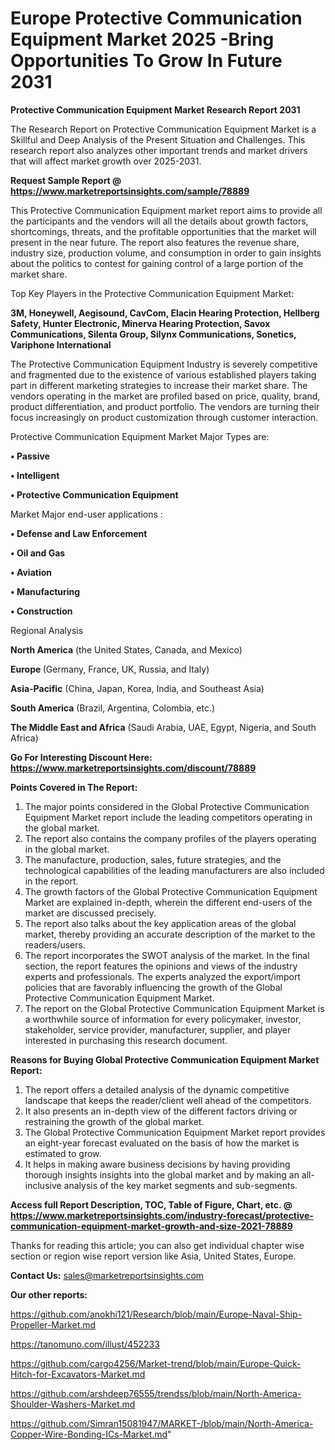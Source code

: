# Europe Protective Communication Equipment Market 2025 -Bring Opportunities To Grow In Future 2031

<strong>Protective Communication Equipment Market Research Report 2031</strong>

The Research Report on Protective Communication Equipment Market is a Skillful and Deep Analysis of the Present Situation and Challenges. This research report also analyzes other important trends and market drivers that will affect market growth over 2025-2031.

<strong>Request Sample Report @ <a href=https://www.marketreportsinsights.com/sample/78889>https://www.marketreportsinsights.com/sample/78889</a></strong>

This Protective Communication Equipment market report aims to provide all the participants and the vendors will all the details about growth factors, shortcomings, threats, and the profitable opportunities that the market will present in the near future. The report also features the revenue share, industry size, production volume, and consumption in order to gain insights about the politics to contest for gaining control of a large portion of the market share.

Top Key Players in the Protective Communication Equipment Market:

<strong>3M, Honeywell, Aegisound, CavCom, Elacin Hearing Protection, Hellberg Safety, Hunter Electronic, Minerva Hearing Protection, Savox Communications, Silenta Group, Silynx Communications, Sonetics, Variphone International</strong>

The Protective Communication Equipment Industry is severely competitive and fragmented due to the existence of various established players taking part in different marketing strategies to increase their market share. The vendors operating in the market are profiled based on price, quality, brand, product differentiation, and product portfolio. The vendors are turning their focus increasingly on product customization through customer interaction.

Protective Communication Equipment Market Major Types are:

<strong>• Passive

• Intelligent

• Protective Communication Equipment</strong>

Market Major end-user applications :

<strong>• Defense and Law Enforcement

• Oil and Gas

• Aviation

• Manufacturing

• Construction</strong>

Regional Analysis

</u><strong><b>North America</b></strong> (the United States, Canada, and Mexico)

<strong><b>Europe </b></strong>(Germany, France, UK, Russia, and Italy)

<strong><b>Asia-Pacific</b></strong> (China, Japan, Korea, India, and Southeast Asia)

<strong><b>South America</b></strong> (Brazil, Argentina, Colombia, etc.)

<strong><b>The Middle East and Africa</b></strong> (Saudi Arabia, UAE, Egypt, Nigeria, and South Africa)

<strong>Go For Interesting Discount Here: <a href=https://www.marketreportsinsights.com/discount/78889>https://www.marketreportsinsights.com/discount/78889</a></strong>

<strong>Points Covered in The Report:</strong>
<ol>
  <li>The major points considered in the Global Protective Communication Equipment Market report include the leading competitors operating in the global market.</li>
  <li>The report also contains the company profiles of the players operating in the global market.</li>
  <li>The manufacture, production, sales, future strategies, and the technological capabilities of the leading manufacturers are also included in the report.</li>
  <li>The growth factors of the Global Protective Communication Equipment Market are explained in-depth, wherein the different end-users of the market are discussed precisely.</li>
  <li>The report also talks about the key application areas of the global market, thereby providing an accurate description of the market to the readers/users.</li>
  <li>The report incorporates the SWOT analysis of the market. In the final section, the report features the opinions and views of the industry experts and professionals. The experts analyzed the export/import policies that are favorably influencing the growth of the Global Protective Communication Equipment Market.</li>
  <li>The report on the Global Protective Communication Equipment Market is a worthwhile source of information for every policymaker, investor, stakeholder, service provider, manufacturer, supplier, and player interested in purchasing this research document.</li>
</ol>
<strong>Reasons for Buying Global Protective Communication Equipment Market Report:</strong>

<ol>
  <li>The report offers a detailed analysis of the dynamic competitive landscape that keeps the reader/client well ahead of the competitors.</li>
  <li>It also presents an in-depth view of the different factors driving or restraining the growth of the global market.</li>
  <li>The Global Protective Communication Equipment Market report provides an eight-year forecast evaluated on the basis of how the market is estimated to grow.</li>
  <li>It helps in making aware business decisions by having providing thorough insights insights into the global market and by making an all-inclusive analysis of the key market segments and sub-segments.</li>
</ol>
<strong>Access full Report Description, TOC, Table of Figure, Chart, etc. @ <a href=https://www.marketreportsinsights.com/industry-forecast/protective-communication-equipment-market-growth-and-size-2021-78889>https://www.marketreportsinsights.com/industry-forecast/protective-communication-equipment-market-growth-and-size-2021-78889</a></strong>


Thanks for reading this article; you can also get individual chapter wise section or region wise report version like Asia, United States, Europe.

<strong>Contact Us:</strong>
sales@marketreportsinsights.com

<strong>Our other reports:</strong>

<a href=https://github.com/anokhi121/Research/blob/main/Europe-Naval-Ship-Propeller-Market.md>https://github.com/anokhi121/Research/blob/main/Europe-Naval-Ship-Propeller-Market.md</a>

<a href=https://tanomuno.com/illust/452233>https://tanomuno.com/illust/452233</a>

<a href=https://github.com/cargo4256/Market-trend/blob/main/Europe-Quick-Hitch-for-Excavators-Market.md>https://github.com/cargo4256/Market-trend/blob/main/Europe-Quick-Hitch-for-Excavators-Market.md</a>

<a href=https://github.com/arshdeep76555/trendss/blob/main/North-America-Shoulder-Washers-Market.md>https://github.com/arshdeep76555/trendss/blob/main/North-America-Shoulder-Washers-Market.md</a>

<a href=https://github.com/Simran15081947/MARKET-/blob/main/North-America-Copper-Wire-Bonding-ICs-Market.md>https://github.com/Simran15081947/MARKET-/blob/main/North-America-Copper-Wire-Bonding-ICs-Market.md</a>"
